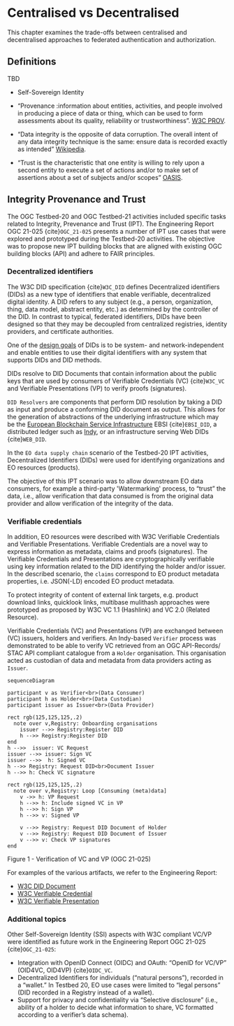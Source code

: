 # Centralised vs Decentralised

This chapter examines the trade-offs between centralised and decentralised approaches to federated authentication and authorization.


## Definitions

TBD

- Self-Sovereign Identity

- “Provenance :information about entities, activities, and people involved in producing a piece of data or thing, which can be used to form assessments about its quality, reliability or trustworthiness”. [W3C PROV](https://www.w3.org/TR/prov-overview/).

- “Data integrity is the opposite of data corruption. The overall intent of any data integrity technique is the same: ensure data is recorded exactly as intended” [Wikipedia](https://en.wikipedia.org/wiki/Data_integrity).

- “Trust is the characteristic that one entity is willing to rely upon a second entity to execute a set of actions and/or to make set of assertions about a set of subjects and/or scopes” [OASIS](https://docs.oasis-open.org/wss-m/wss/v1.1.1/os/wss-SOAPMessageSecurity-v1.1.1-os.html).




## Integrity Provenance and Trust


The OGC Testbed-20 and OGC Testbed-21 activities included specific tasks related to Integrity, Prevenance and Trust (IPT).
The Engineering Report OGC 21-025 {cite}`OGC_21-025` presents a number of IPT use cases that were explored and prototyped during the Testbed-20 activities. The objective was to propose new IPT building blocks that are aligned with existing OGC building blocks (API) and adhere to FAIR principles.  

### Decentralized identifiers

The W3C DID specification {cite}`W3C_DID` defines Decentralized identifiers (DIDs) as a new type of identifiers that enable verifiable, decentralized digital identity. A DID refers to any subject (e.g., a person, organization, thing, data model, abstract entity, etc.) as determined by the controller of the DID. In contrast to typical, federated identifiers, DIDs have been designed so that they may be decoupled from centralized registries, identity providers, and certificate authorities. 

One of the [design goals](https://www.w3.org/TR/did-core/#design-goals) of DIDs is to be system- and network-independent and enable entities to use their digital identifiers with any system that supports DIDs and DID methods.

DIDs resolve to DID Documents that contain information about the public keys that are used by consumers of Verifiable Credentials (VC) {cite}`W3C_VC` and Verifiable Presentations (VP) to verify proofs (signatures).  

`DID Resolvers` are components that perform DID resolution by taking a DID as input and produce a conforming DID document as output.  This allows for the generation of abstractions of the underlying infrastructure which may be the [European Blockchain Service Infrastructure](https://ec.europa.eu/digital-building-blocks/sites/display/EBSI/Home) EBSI {cite}`EBSI_DID`, a distributed ledger such as [Indy](https://hyperledger.github.io/indy-did-method/), or an infrastructure serving Web DIDs {cite}`WEB_DID`.


In the `EO data supply chain` scenario of the Testbed-20 IPT activities, Decentralized Identifiers (DIDs) were used for identifying organizations and EO resources (products). 

The objective of this IPT scenario was to allow downstream EO data consumers, for example a third-party 'Watermarking' process, to “trust” the data, i.e., allow verification that data consumed is from the original data provider and allow verification of the integrity of the data.

### Verifiable credentials

In addition, EO resources were described with W3C Verifiable Credentials and Verifiable Presentations.   Verifiable Credentials are a novel way to express information as metadata, claims and proofs (signatures).  The Verifiable Credentials and Presentations are cryptographically verifiable using key information related to the DID identifying the holder and/or issuer.  In the described scenario, the `claims` correspond to EO product metadata properties, i.e. JSON(-LD) encoded EO product metadata.

To protect integrity of content of external link targets, e.g. product download links, quicklook links, multibase mulithash approaches were prototyped as proposed by W3C VC 1.1 (Hashlink) and VC 2.0 (Related Resource).

Verifiable Credentials (VC) and Presentations (VP) are exchanged between (VC) issuers, holders and verifiers.  An Indy-based `Verifier` process was demonstrated to be able to verify VC retrieved from an OGC API-Records/ STAC API compliant catalogue from a `Holder` organisation.  This organisation acted as custodian of data and metadata from data providers acting as `Issuer`.


```{mermaid}
sequenceDiagram

participant v as Verifier<br>(Data Consumer)
participant h as Holder<br>(Data Custodian)
participant issuer as Issuer<br>(Data Provider)

rect rgb(125,125,125,.2)
  note over v,Registry: Onboarding organisations
    issuer -->> Registry:Register DID
    h -->> Registry:Register DID
end
h -->>  issuer: VC Request
issuer -->> issuer: Sign VC
issuer -->>  h: Signed VC
h -->> Registry: Request DID<br>Document Issuer
h -->> h: Check VC signature

rect rgb(125,125,125,.2)
  note over v,Registry: Loop [Consuming (meta)data]
    v ->> h: VP Request
    h -->> h: Include signed VC in VP
    h -->> h: Sign VP
    h -->> v: Signed VP

    v -->> Registry: Request DID Document of Holder
    v -->> Registry: Request DID Document of Issuer
    v -->> v: Check VP signatures
end
```
Figure 1 - Verification of VC and VP (OGC 21-025)

For examples of the various artifacts, we refer to the Engineering Report:

- [W3C DID Document](https://docs.ogc.org/per/24-033.html#_w3c_decentralized_identifier_document_example)
- [W3C Verifiable Credential](https://docs.ogc.org/per/24-033.html#_w3c_verifiable_credentials_example)
- [W3C Verifiable Presentation](https://docs.ogc.org/per/24-033.html#_w3c_verifiable_presentations_example)

### Additional topics

Other Self-Sovereign Identity (SSI) aspects with W3C compliant VC/VP were identified as future work in the Engineering Report OGC 21-025 {cite}`OGC_21-025`:

- Integration with OpenID Connect (OIDC) and OAuth: “OpenID for VC/VP” (OID4VC, OID4VP) {cite}`OIDC_VC`.
- Decentralized Identifiers for individuals (“natural persons”), recorded in a “wallet.” In Testbed 20, EO use cases were limited to “legal persons” (DID recorded in a Registry instead of a wallet).
- Support for privacy and confidentiality via “Selective disclosure” (i.e., ability of a holder to decide what information to share, VC formatted according to a verifier’s data schema).



